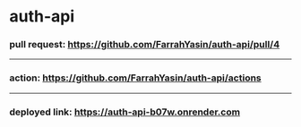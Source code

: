 # auth-api
### pull request: https://github.com/FarrahYasin/auth-api/pull/4
---
### action: https://github.com/FarrahYasin/auth-api/actions
---
### deployed link: https://auth-api-b07w.onrender.com
